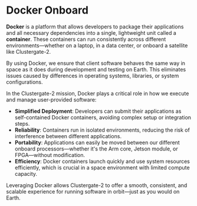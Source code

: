 # Docker Onboard

**Docker** is a platform that allows developers to package their applications and all necessary dependencies into a single, lightweight unit called a **container**. These containers can run consistently across different environments—whether on a laptop, in a data center, or onboard a satellite like Clustergate-2.

By using Docker, we ensure that client software behaves the same way in space as it does during development and testing on Earth. This eliminates issues caused by differences in operating systems, libraries, or system configurations.

In the Clustergate-2 mission, Docker plays a critical role in how we execute and manage user-provided software:

* **Simplified Deployment**: Developers can submit their applications as self-contained Docker containers, avoiding complex setup or integration steps.
* **Reliability**: Containers run in isolated environments, reducing the risk of interference between different applications.
* **Portability**: Applications can easily be moved between our different onboard processors—whether it's the Arm core, Jetson module, or FPGA—without modification.
* **Efficiency**: Docker containers launch quickly and use system resources efficiently, which is crucial in a space environment with limited compute capacity.

Leveraging Docker allows Clustergate-2 to offer a smooth, consistent, and scalable experience for running software in orbit—just as you would on Earth.

